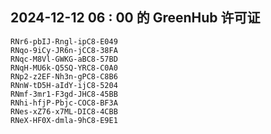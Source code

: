 ## 2024-12-12 06 : 00 的 GreenHub 许可证
```
RNr6-pbIJ-Rngl-ipC8-E049
RNqo-9iCy-JR6n-jCC8-38FA
RNqc-M8Vl-GWKG-aBC8-57BD
RNqH-MU6k-Q5SQ-YRC8-C0A0
RNp2-z2EF-Nh3n-gPC8-C8B6
RNnW-tD5H-aIdY-ijC8-5204
RNmf-3mr1-F3gd-JHC8-45BB
RNhi-hfjP-Pbjc-COC8-BF3A
RNes-xZ76-x7ML-DIC8-4CBB
RNeX-HF0X-dmla-9hC8-E9E1
```
